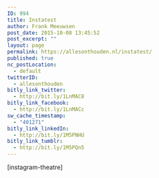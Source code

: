 ```yaml
---
ID: 994
title: Instatest
author: Frank Meeuwsen
post_date: 2015-10-08 13:45:52
post_excerpt: ""
layout: page
permalink: https://allesonthouden.nl/instatest/
published: true
nc_postLocation:
  - default
twitterID:
  - allesonthouden
bitly_link_twitter:
  - http://bit.ly/1LnMAC8
bitly_link_facebook:
  - http://bit.ly/1LnMACc
sw_cache_timestamp:
  - "401271"
bitly_link_linkedIn:
  - http://bit.ly/1M5PNHU
bitly_link_tumblr:
  - http://bit.ly/1M5PQn5
---
```

[instagram-theatre]
